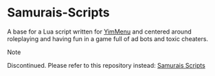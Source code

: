 # Samurais-Scripts

A base for a Lua script written for [YimMenu](https://github.com/YimMenu/YimMenu) and centered around roleplaying and having fun in a game full of ad bots and toxic cheaters.

> [!NOTE]
> Discontinued. Please refer to this repository instead: [Samurais Scripts](https://github.com/YimMenu-Lua/Samurais-Scripts)
